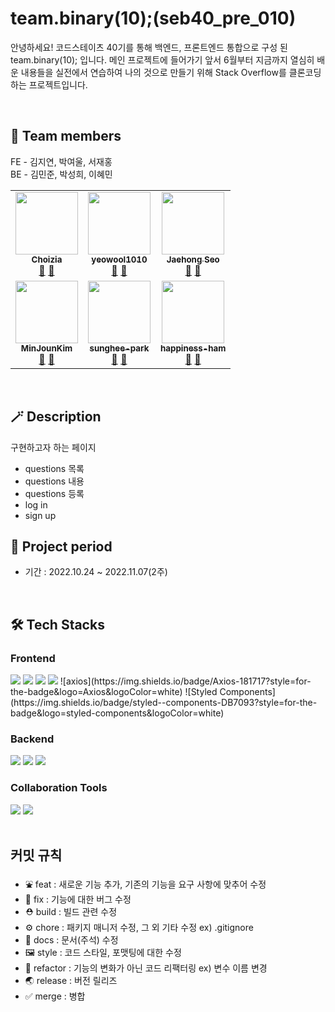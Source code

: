 # team.binary(10);(seb40_pre_010)

안녕하세요!
코드스테이츠 40기를 통해 백엔드, 프론트엔드 통합으로 구성 된 team.binary(10); 입니다.
메인 프로젝트에 들어가기 앞서 6월부터 지금까지 열심히 배운 내용들을
실전에서 연습하여 나의 것으로 만들기 위해 
Stack Overflow를 클론코딩 하는 프로젝트입니다.


<br/>

## 🙌 Team members
FE - 김지연, 박여울, 서재홍
<br/>
BE - 김민준, 박성희, 이혜민

<!-- ALL-CONTRIBUTORS-LIST:START - Do not remove or modify this section -->
<!-- prettier-ignore-start -->
<!-- markdownlint-disable -->
<table>
  <tbody>
    <tr>
      <td align="center"><a href="https://github.com/choizia0724"><img src="https://avatars.githubusercontent.com/u/107836206?v=4" width="100px;" alt=""/><br /><sub><b>
Choizia</b></sub></a><br /><a href="https://github.com/codestates-seb/seb40_pre_010/commits?author=choizia0724" title="Documentation">📖</a> <a href="https://github.com/codestates-seb/seb40_pre_010/pulls?q=is%3Apr+author%3Achoizia0724" title="Pull Requests">📌</a></td>
    <td align="center"><a href="https://github.com/yeowool1010"><img src="https://avatars.githubusercontent.com/u/99955022?v=4" width="100px;" alt=""/><br /><sub><b>yeowool1010</b></sub></a><br /><a href="https://github.com/codestates-seb/seb40_pre_010/commits?author=yeowool1010" title="Documentation">📖</a> <a href="https://github.com/codestates-seb/seb40_pre_010/pulls?q=is%3Apr+author%3Ayeowool1010" title="Pull Requests">📌</a></td>
      <td align="center"><a href="https://github.com/jaehongg"><img src="https://avatars.githubusercontent.com/u/107832252?v=4" width="100px;" alt=""/><br /><sub><b>
Jaehong Seo</b></sub></a><br /><a href="https://github.com/codestates-seb/seb40_pre_010/commits?author=jaehongg" title="Documentation">📖</a> <a href="https://github.com/codestates-seb/seb40_pre_010/pulls?q=is%3Apr+author%3Ajaehongg" title="Pull Requests">📌</a></td>
    </tr>
    <tr>
      <td align="center"><a href="https://github.com/MinJounKim"><img src="https://avatars.githubusercontent.com/u/48819024?v=4" width="100px;" alt=""/><br /><sub><b>MinJounKim</b></sub></a><br /><a href="https://github.com/codestates-seb/seb40_pre_010/commits?author=MinJounKim" title="Documentation">📖</a> <a href="https://github.com/codestates-seb/seb40_pre_010/pulls?q=is%3Apr+author%3AMinJounKim" title="Pull Requests">📌</a></td>
      <td align="center"><a href="https://github.com/sunghee-park"><img src="https://avatars.githubusercontent.com/u/107971877?v=4" width="100px;" alt=""/><br /><sub><b>sunghee-park</b></sub></a><br /><a href="https://github.com/codestates-seb/seb40_pre_010/commits?author=sunghee-park" title="Documentation">📖</a> <a href="https://github.com/codestates-seb/seb40_pre_010/pulls?q=is%3Apr+author%3Asunghee-park" title="Pull Requests">📌</a></td>
      <td align="center"><a href="https://github.com/happiness-ham"><img src="https://avatars.githubusercontent.com/u/107877903?v=4" width="100px;" alt=""/><br /><sub><b>happiness-ham</b></sub></a><br /><a href="https://github.com/codestates-seb/seb40_pre_010/commits?author=happiness-ham" title="Documentation">📖</a> <a href="https://github.com/codestates-seb/seb40_pre_010/pulls?q=is%3Apr+author%3Ahappiness-ham" title="Pull Requests">📌</a></td>
    </tr>
  </tbody>
</table>

<!-- markdownlint-restore -->
<!-- prettier-ignore-end -->

<!-- ALL-CONTRIBUTORS-LIST:END -->

<br/>

## 🪄 Description
구현하고자 하는 페이지
- questions 목록
- questions 내용
- questions 등록
- log in
- sign up

## :date: Project period
- 기간 : 2022.10.24 ~ 2022.11.07(2주)

</br>

## 🛠 Tech Stacks
### Frontend
  <img src="https://img.shields.io/badge/css-1572B6?style=for-the-badge&logo=css3&logoColor=white"> 
  <img src="https://img.shields.io/badge/javascript-F7DF1E?style=for-the-badge&logo=javascript&logoColor=black"> 
  <img src="https://img.shields.io/badge/react-61DAFB?style=for-the-badge&logo=react&logoColor=black">
  <img src="https://img.shields.io/badge/javascript-F7DF1E?style=for-the-badge&logo=javascript&logoColor=black">
  ![axios](https://img.shields.io/badge/Axios-181717?style=for-the-badge&logo=Axios&logoColor=white) 
   ![Styled Components](https://img.shields.io/badge/styled--components-DB7093?style=for-the-badge&logo=styled-components&logoColor=white)
  

### Backend
  <img src="https://img.shields.io/badge/java-007396?style=for-the-badge&logo=java&logoColor=white"> 
    <img src="https://img.shields.io/badge/oracle-F80000?style=for-the-badge&logo=oracle&logoColor=white"> 
    <img src="https://img.shields.io/badge/gradle-02303A?style=for-the-badge&logo=gradle&logoColor=white">
    
    
### Collaboration Tools
  <img src="https://img.shields.io/badge/github-181717?style=for-the-badge&logo=github&logoColor=white">
  <img src="https://img.shields.io/badge/git-F05032?style=for-the-badge&logo=git&logoColor=white">


</br>


</br>

## 커밋 규칙

- ⛲ feat : 새로운 기능 추가, 기존의 기능을 요구 사항에 맞추어 수정
- 🚨 fix : 기능에 대한 버그 수정
- ⛑ build : 빌드 관련 수정
- ⚙ chore : 패키지 매니저 수정, 그 외 기타 수정 ex) .gitignore
- 📄 docs : 문서(주석) 수정
- 🖼 style : 코드 스타일, 포맷팅에 대한 수정
- 🔨 refactor : 기능의 변화가 아닌 코드 리팩터링 ex) 변수 이름 변경
- 🌏  release : 버전 릴리즈
- ✅ merge : 병합
